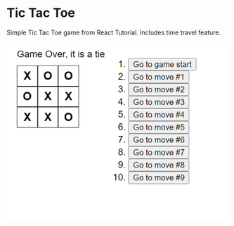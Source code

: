 # Tic Tac Toe

Simple Tic Tac Toe game from React Tutorial.
Includes time travel feature.

<img src="https://github.com/krisnadharma1412/Tic-Tac-Toe/blob/main/src/assets/tie.png" />
